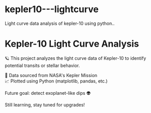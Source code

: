 # kepler10---lightcurve
Light curve data analysis of kepler-10 using python..

# Kepler-10 Light Curve Analysis

🪐 This project analyzes the light curve data of Kepler-10 to identify potential transits or stellar behavior.

🔭 Data sourced from NASA's Kepler Mission  
📈 Plotted using Python (matplotlib, pandas, etc.)

Future goal: detect exoplanet-like dips 👽

Still learning, stay tuned for upgrades!
